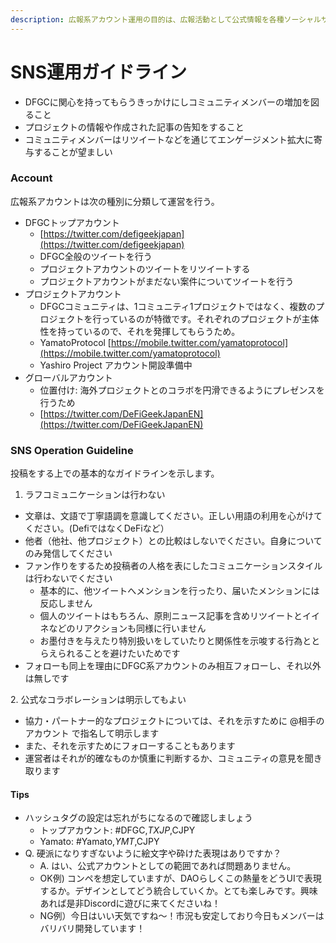 ```yaml
---
description: 広報系アカウント運用の目的は、広報活動として公式情報を各種ソーシャルサービスに投稿し、エンゲージメントを高めることです。
---
```


# SNS運用ガイドライン

* DFGCに関心を持ってもらうきっかけにしコミュニティメンバーの増加を図ること
* プロジェクトの情報や作成された記事の告知をすること
* コミュニティメンバーはリツイートなどを通じてエンゲージメント拡大に寄与することが望ましい

### Account

広報系アカウントは次の種別に分類して運営を行う。

* DFGCトップアカウント
  * [https://twitter.com/defigeekjapan](https://twitter.com/defigeekjapan)
  * DFGC全般のツイートを行う
  * プロジェクトアカウントのツイートをリツイートする
  * プロジェクトアカウントがまだない案件についてツイートを行う
* プロジェクトアカウント
  * DFGCコミュニティは、1コミュニティ1プロジェクトではなく、複数のプロジェクトを行っているのが特徴です。それぞれのプロジェクトが主体性を持っているので、それを発揮してもらうため。
  * YamatoProtocol [https://mobile.twitter.com/yamatoprotocol](https://mobile.twitter.com/yamatoprotocol)
  * Yashiro Project アカウント開設準備中
* グローバルアカウント
  * 位置付け: 海外プロジェクトとのコラボを円滑できるようにプレゼンスを行うため
  * [https://twitter.com/DeFiGeekJapanEN](https://twitter.com/DeFiGeekJapanEN)

### SNS Operation Guideline

投稿をする上での基本的なガイドラインを示します。

1. ラフコミュニケーションは行わない

* 文章は、文語で丁寧語調を意識してください。正しい用語の利用を心がけてください。(DefiではなくDeFiなど）
* 他者（他社、他プロジェクト）との比較はしないでください。自身についてのみ発信してください
* ファン作りをするため投稿者の人格を表にしたコミュニケーションスタイルは行わないでください
  * 基本的に、他ツイートへメンションを行ったり、届いたメンションには反応しません
  * 個人のツイートはもちろん、原則ニュース記事を含めリツイートとイイネなどのリアクションも同様に行いません
  * お墨付きを与えたり特別扱いをしていたりと関係性を示唆する行為ととらえられることを避けたいためです
* フォローも同上を理由にDFGC系アカウントのみ相互フォローし、それ以外は無しです



&#x20;2\. 公式なコラボレーションは明示してもよい

* 協力・パートナー的なプロジェクトについては、それを示すために @相手のアカウント で指名して明示します
* また、それを示すためにフォローすることもあります
* 運営者はそれが的確なものか慎重に判断するか、コミュニティの意見を聞き取ります

#### Tips

* ハッシュタグの設定は忘れがちになるので確認しましょう
  * トップアカウント: #DFGC,$TXJP,$CJPY
  * Yamato: #Yamato,$YMT,$CJPY
* Q. 硬派になりすぎないように絵文字や砕けた表現はありですか？
  * A. はい、公式アカウントとしての範囲であれば問題ありません。
  * OK例) コンペを想定していますが、DAOらしくこの熱量をどうUIで表現するか。デザインとしてどう統合していくか。とても楽しみです。興味あれば是非Discordに遊びに来てくださいね！
  * NG例）今日はいい天気ですね～！市況も安定しており今日もメンバーはバリバリ開発しています！

